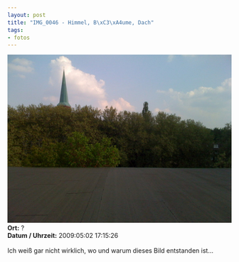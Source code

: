 ```yaml
--- 
layout: post
title: "IMG_0046 - Himmel, B\xC3\xA4ume, Dach"
tags: 
- fotos
---
```

<img src="/uploads/images/2010_03/IMG_0046.jpg" alt="IMG_0046 - Himmel, Bäume, Dach" class="aligncenter" /><br />
<strong>Ort:</strong> ?<br />
<strong>Datum / Uhrzeit:</strong> 2009:05:02 17:15:26<br />
<br />
Ich weiß gar nicht wirklich, wo und warum dieses Bild entstanden ist... 
